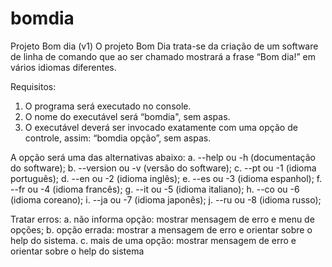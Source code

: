 # bomdia
Projeto Bom dia (v1)
O projeto Bom Dia trata-se da criação de um software de linha de comando que
ao ser chamado mostrará a frase “Bom dia!” em vários idiomas diferentes.

Requisitos:
1. O programa será executado no console.
2. O nome do executável será “bomdia", sem aspas.
3. O executável deverá ser invocado exatamente com uma opção de controle, assim:
“bomdia opção”, sem aspas.

 A opção será uma das alternativas abaixo:
a. --help ou -h (documentação do software);
b. --version ou -v (versão do software);
c. --pt ou -1 (idioma português);
d. --en ou -2 (idioma inglês);
e. --es ou -3 (idioma espanhol);
f. --fr ou -4 (idioma francês);
g. --it ou -5 (idioma italiano);
h. --co ou -6 (idioma coreano);
i. --ja ou -7 (idioma japonês);
j. --ru ou -8 (idioma russo);

Tratar erros:
a. não informa opção: mostrar mensagem de erro e menu de opções;
b. opção errada: mostrar a mensagem de erro e orientar sobre o help do
sistema.
c. mais de uma opção: mostrar mensagem de erro e orientar sobre o help do
sistema
